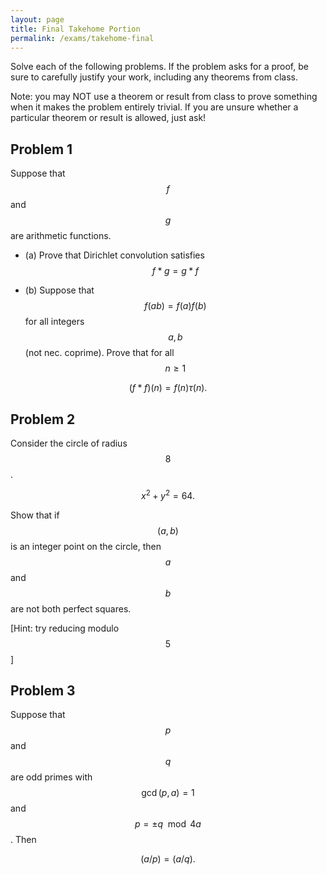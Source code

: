 ```yaml
---
layout: page
title: Final Takehome Portion
permalink: /exams/takehome-final
---
```


Solve each of the following problems.
If the problem asks for a proof, be sure to carefully justify your work, including any theorems from class.

Note: you may NOT use a theorem or result from class to prove something when it makes the problem entirely trivial.  If you are unsure whether a particular theorem or result is allowed, just ask!


## Problem 1

Suppose that $$f$$ and $$g$$ are arithmetic functions.

* (a)  Prove that Dirichlet convolution satisfies $$f* g = g * f$$

* (b)  Suppose that $$f(ab) = f(a)f(b)$$ for all integers $$a,b$$ (not nec. coprime).  Prove that for all $$n\geq 1$$

$$(f * f)(n) = f(n)\tau(n).$$

## Problem 2

Consider the circle of radius $$8$$.

$$x^2 + y^2 = 64.$$

Show that if $$(a,b)$$ is an integer point on the circle, then $$a$$ and $$b$$ are not both perfect squares.

[Hint: try reducing modulo $$5$$]


## Problem 3

Suppose that $$p$$ and $$q$$ are odd primes with $$\gcd(p,a)=1$$ and $$p=\pm q\mod 4a$$.  Then

$$(a/p) = (a/q).$$




